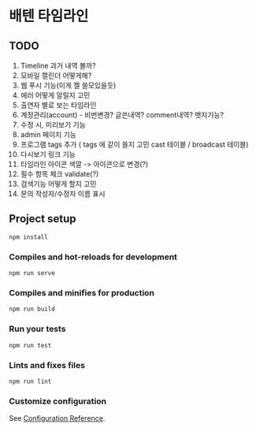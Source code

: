 # 배텐 타임라인

## TODO

1. Timeline 과거 내역 볼까?
1. 모바일 캘린더 어떻게해?
1. 웹 푸시 기능(이게 젤 쓸모있을듯)
1. 에러 어떻게 알릴지 고민
1. 출연자 별로 보는 타임라인
1. 계정관리(account) - 비번변경? 글쓴내역? comment내역? 뱃지기능?
1. 수정 시, 미리보기 기능
1. admin 페이지 기능
1. 프로그램 tags 추가 ( tags 에 같이 쓸지 고민 cast 테이블 / broadcast 테이블)
1. 다시보기 링크 기능
1. 타임라인 아이콘 색깔 -> 아이콘으로 변경(?)
1. 필수 항목 체크 validate(?)
1. 검색기능 어떻게 할지 고민
1. 문의 작성자/수정자 이름 표시


## Project setup

```
npm install
```

### Compiles and hot-reloads for development

```
npm run serve
```

### Compiles and minifies for production

```
npm run build
```

### Run your tests

```
npm run test
```

### Lints and fixes files

```
npm run lint
```

### Customize configuration

See [Configuration Reference](https://cli.vuejs.org/config/).
